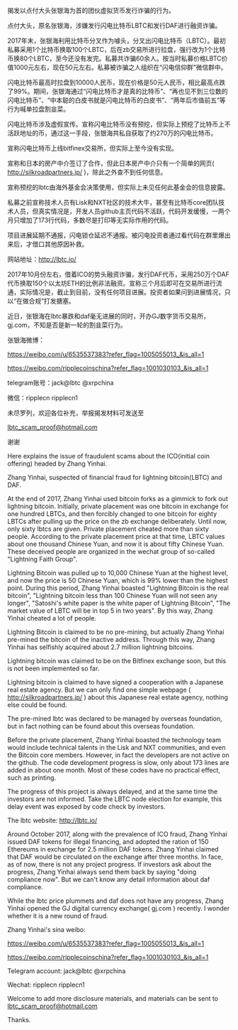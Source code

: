 揭发以点付大头张银海为首的团伙虚拟货币发行诈骗的行为。

点付大头，原名张银海，涉嫌发行闪电比特币LBTC和发行DAF进行融资诈骗。

2017年末，张银海利用比特币分叉作为噱头，分叉出闪电比特币（LBTC）。最初私募采用1个比特币换取100个LBTC，后在zb交易所进行拉盘，强行改为1个比特币换80个LBTC，至今还没有发完。私募共诈骗60余人。按当时私募价格LBTC价值1000元左右，现在50元左右。私募被诈骗之人组织在“闪电信仰群”微信群中。

闪电比特币最高时拉盘到10000人民币，现在价格是50元人民币，相比最高点跌了99%。期间，张银海通过“闪电比特币才是真的比特币”、“再也见不到三位数的闪电比特币”、“中本聪的白皮书就是闪电比特币的白皮书”、“两年后市值前五”等行为喊单拉盘割韭菜。

闪电比特币涉及虚假宣传。宣称闪电比特币没有预挖，但实际上预挖了比特币上不活跃地址的币，通过这一手段，张银海共私自获取了约270万的闪电比特币。

宣称闪电比特币上线bitfinex交易所，但实际上至今没有实现。

宣称和日本的房产中介签订了合作，但此日本房产中介只有一个简单的网页( http://silkroadpartners.jp/ )，除此之外查不到任何信息。

宣称预挖的lbtc由海外基金会决策使用，但实际上未见任何此基金会的信息披露。

私募之前宣称技术人员有Lisk和NXT社区的技术大牛，甚至有比特币core团队技术人员，但真实情况是，开发人员github主页代码不活跃，代码开发缓慢，一两个月只增加了173行代码，多数尽是打印等无实际作用的代码。

项目进展延期不通报，闪电锁仓延迟不通报。被闪电投资者通过看代码在群里爆出来后，才借口其他原因补救。

网站地址：http://lbtc.io/

2017年10月份左右，借着ICO的势头融资诈骗，发行DAF代币，采用250万个DAF代币换取150个以太坊ETH的比例非法融资。宣称三个月后即可在交易所进行流通，实际情况是，截止到目前，没有任何项目进展。投资者如果问到进展情况，只以“在做合规”打发搪塞。

近日，张银海在lbtc暴跌和daf毫无进展的同时，开办GJ数字货币交易所，gj.com，不知是否是新一轮的割韭菜行为。

张银海微博：

https://weibo.com/u/6535537383?refer_flag=1005055013_&is_all=1

https://weibo.com/ripplecoinschina?refer_flag=1001030103_&is_all=1

telegram账号：jack@lbtc @xrpchina

微信：ripplecn ripplecn1


未尽罗列，欢迎各位补充，举报揭发材料可发送至

lbtc_scam_proof@hotmail.com

谢谢


Here explains the issue of fraudulent scams about the ICO(initial coin offering) headed by Zhang Yinhai.

Zhang Yinhai, suspected of financial fraud for lightning bitcoin(LBTC) and DAF.

At the end of 2017, Zhang Yinhai used bitcoin forks as a gimmick to fork out lightning bitcoin. Initially, private placement was one bitcoin in exchange for one hundred LBTCs, and then forcibly changed to one bitcoin for eighty LBTCs after pulling up the price on the zb exchange deliberately. Until now, only sixty lbtcs are given. Private placement cheated more than sixty people. According to the private placement price at that time, LBTC values about one thousand Chinese Yuan, and now it is about fifty Chinese Yuan. These deceived people are organized in the wechat group of so-called "Lightning Faith Group".

Lightning Bitcoin was pulled up to 10,000 Chinese Yuan at the highest level, and now the price is 50 Chinese Yuan, which is 99% lower than the highest point. During this period, Zhang Yinhai boasted "Lightning Bitcoin is the real bitcoin", "Lightning bitcoin less than 100 Chinese Yuan will not seen any longer", "Satoshi's white paper is the white paper of Lightning Bitcoin", "The market value of LBTC will be in top 5 in two years". By this way, Zhang Yinhai cheated a lot of people.

Lightning Bitcoin is claimed to be no pre-mining, but actually Zhang Yinhai pre-mined the bitcoin of the inactive address. Through this way, Zhang Yinhai has selfishly acquired about 2.7 million lightning bitcoins.

Lightning bitcoin was claimed to be on the Bitfinex exchange soon, but this is not been implemented so far.

Lightning bitcoin is claimed to have signed a cooperation with a Japanese real estate agency. But we can only find one simple webpage ( http://silkroadpartners.jp/ ) about this Japanese real estate agency, nothing else could be found.

The pre-mined lbtc was declared to be managed by overseas foundation, but in fact nothing can be found about this overseas foundation.

Before the private placement, Zhang Yinhai boasted the technology team would include technical talents in the Lisk and NXT communities, and even the Bitcoin core members. However, in fact the developers are not active on the github. The code development progress is slow, only about 173 lines are added in about one month. Most of these codes have no practical effect, such as printing.

The progress of this project is always delayed, and at the same time the investors are not informed. Take the LBTC node election for example, this delay event was exposed by code check by investors. 

The lbtc website: http://lbtc.io/

Around October 2017, along with the prevalence of ICO fraud, Zhang Yinhai issued DAF tokens for illegal financing, and adopted the ration of 150 Ethereums in exchange for 2.5 million DAF tokens. Zhang Yinhai claimed that DAF would be circulated on the exchange after three months. In face, as of now, there is not any project progress. If investors ask about the progress, Zhang Yinhai always send them back by saying "doing compliance now". But we can't know any detail information about daf compliance.

While the lbtc price plummets and daf does not have any progress, Zhang Yinhai opened the GJ digital currency exchange( gj.com ) recently. I wonder whether it is a new round of fraud.

Zhang Yinhai's sina weibo:

https://weibo.com/u/6535537383?refer_flag=1005055013_&is_all=1

https://weibo.com/ripplecoinschina?refer_flag=1001030103_&is_all=1

Telegram account: jack@lbtc @xrpchina

Wechat: ripplecn ripplecn1


Welcome to add more disclosure materials, and materials can be sent to lbtc_scam_proof@hotmail.com

Thanks.


